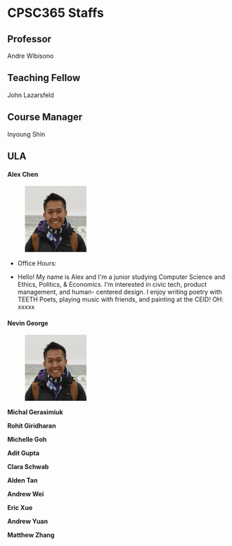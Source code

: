 # CPSC365 Staffs

## Professor 
Andre Wibisono 

## Teaching Fellow
John Lazarsfeld

## Course Manager

Inyoung Shin

## ULA

#### Alex Chen

<figure>
    <img src="files/maineSquare - Alex Chen.jpg" width="140" height="150"> 
</figure>

* Office Hours: 

* Hello! My name is Alex and I'm a junior studying Computer Science and Ethics, Politics, & Economics. I'm interested in civic tech, product management, and human- centered design. I enjoy writing poetry with TEETH Poets, playing music with friends, and painting at the CEID! </figcaption> OH: xxxxx

#### Nevin George

<figure>
    <img src="files/maineSquare - Alex Chen.jpg" width="140" height="150"> 
</figure>


**Michal Gerasimiuk**

**Rohit Giridharan**

**Michelle Goh**

**Adit Gupta**

**Clara Schwab**

**Alden Tan**

**Andrew Wei**

**Eric Xue**

**Andrew Yuan**

**Matthew Zhang**
